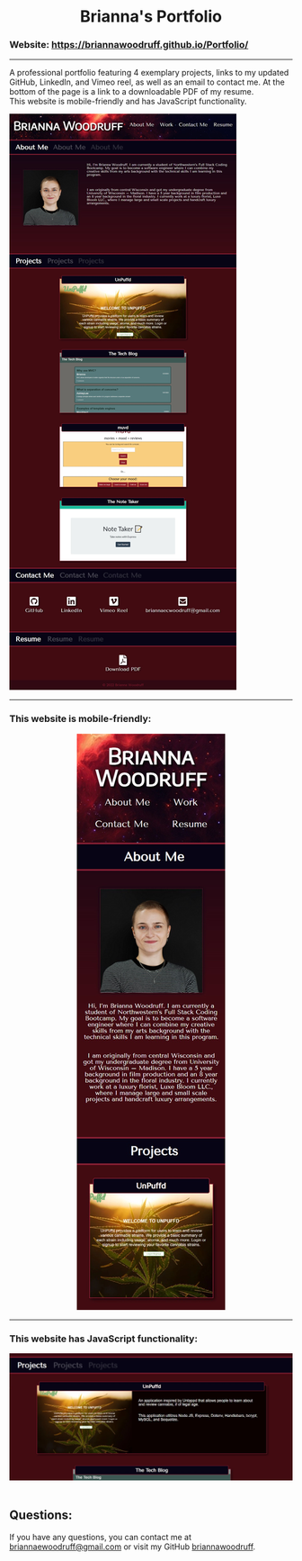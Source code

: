 # <div align="center">Brianna's Portfolio</div>

### Website: https://briannawoodruff.github.io/Portfolio/

***
A professional portfolio featuring 4 exemplary projects, links to my updated GitHub, LinkedIn, and Vimeo reel, as well as an email to contact me. At the bottom of the page is a link to a downloadable PDF of my resume.
<br />
This website is mobile-friendly and has JavaScript functionality.

<img src="assets\images\Screen Capture-BriannaWoodruff-ProfessionalPortfolio.jpg" title="Portfolio Screenshot">

***
### This website is mobile-friendly:

<div align="center">
<img src="assets\images\ScreenCapture-BriannaWoodruff-MobileFriendly.jpg" title="Mobile-Friendly Screenshot"></div>

 

***
 ### This website has JavaScript functionality:

<div align="center">
<img src="assets\images\javascript_functionality.jpg" title="JavaScript Feature Screenshot"></div>

 <br />

## Questions:
If you have any questions, you can contact me at briannaewoodruff@gmail.com or visit my GitHub [briannawoodruff](https://github.com/briannawoodruff).